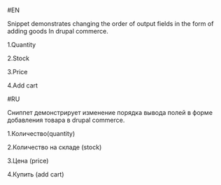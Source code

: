 #EN

Snippet demonstrates changing the order of output fields in the form of adding goods
In drupal commerce.

1.Quantity

2.Stock

3.Price

4.Add cart

#RU

Сниппет демонстрирует изменение порядка вывода полей в форме добавления товара 
в drupal commerce.

1.Количество(quantity)

2.Количество на складе (stock)

3.Цена (price)

4.Купить (add cart)